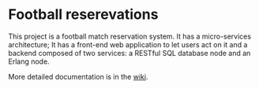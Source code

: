 # Football reserevations

This project is a football match reservation system. It has a micro-services architecture; It has a front-end web application to let users act on it and a backend composed of two services: a RESTful SQL database node and an Erlang node.

More detailed documentation is in the [wiki](https://github.com/seraogianluca/football-reserevations/wiki).
